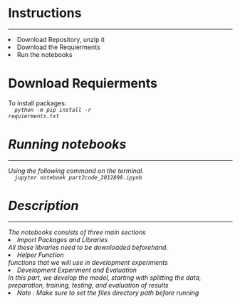# Instructions
<hr>

<li>Download Repository, unzip it</li>
<li>Download the Requierments</li>
<li>Run the notebooks</li>

# Download Requierments
To install packages:</br>
<code> <i> python -m pip install -r requierments.txt</li> </code> 

# Running notebooks
<hr>
Using the following command on the terminal.</br>
<code> <i> jupyter notebook part2code_2012898.ipynb </code> </li>

# Description
<hr>
The notebooks consists of three main sections
<li>Import Packages and Libraries</li>
All these libraries need to be downloaded beforehand.
<li>Helper Function</li>
functions that we will use in development experiments
<li>Development Experiment and Evaluation</li>
In this part, we develop the model, starting with splitting the data, preparation, training, testing, and evaluation of results
</code> <li> Note : Make sure to set the files directory path before running </li></code> 


